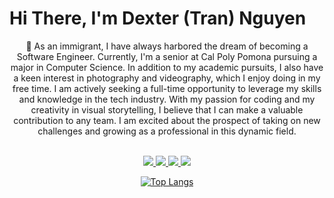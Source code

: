 # Hi There, I'm Dexter (Tran) Nguyen

<div align="center">🌱 As an immigrant, I have always harbored the dream of becoming a Software Engineer. Currently, I'm a senior at Cal Poly Pomona pursuing a major in Computer Science. In addition to my academic pursuits, I also have a keen interest in photography and videography, which I enjoy doing in my free time. I am actively seeking a full-time opportunity to leverage my skills and knowledge in the tech industry. With my passion for coding and my creativity in visual storytelling, I believe that I can make a valuable contribution to any team. I am excited about the prospect of taking on new challenges and growing as a professional in this dynamic field.<br><br>

<a href="https://github.com/dexter-nguyen/Stock-Price-Prediction" ><img src="https://img.shields.io/badge/Python-FFD43B?style=for-the-badge&logo=python&logoColor=blue" > </a>
 <img src="https://img.shields.io/badge/C%2B%2B-00599C?style=for-the-badge&logo=c%2B%2B&logoColor=white"><a href="https://github.com/dexter-nguyen/Roulette-Game"> <img src="https://img.shields.io/badge/Java-ED8B00?style=for-the-badge&logo=java&logoColor=white"></a><a href ="https://dexter-nguyen.github.io/solar-system/"> <img src="https://img.shields.io/badge/JavaScript-323330?style=for-the-badge&logo=javascript&logoColor=F7DF1E"></a>
  <!--<img src="https://img.shields.io/badge/Go-00ADD8?style=for-the-badge&logo=go&logoColor=white"></div>-->

[![Top Langs](https://github-readme-stats.vercel.app/api/top-langs/?username=dexternguyen56&layout=compact&langs_count=8)](https://github.com/anuraghazra/github-readme-stats)
